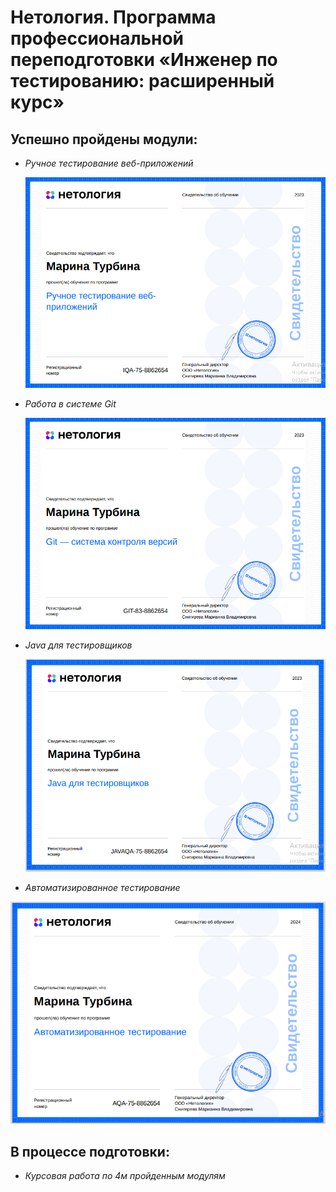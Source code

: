 # Нетология. Программа профессиональной переподготовки «Инженер по тестированию: расширенный курс»

## Успешно пройдены модули:

- _Ручное тестирование веб-приложений_ 
  
  ![Ручное тестирование веб-приложений](image.png)

- _Работа в системе Git_
  
  ![Работа в системе Git](image-1.png)

- _Java для тестировщиков_
  
  ![Java для тестировщиков](java-certificate.png)

- _Автоматизированное тестирование_

![Автоматизированное тестирование](test-automation.png)

## В процессе подготовки:

- _Курсовая работа по 4м пройденным модулям_



